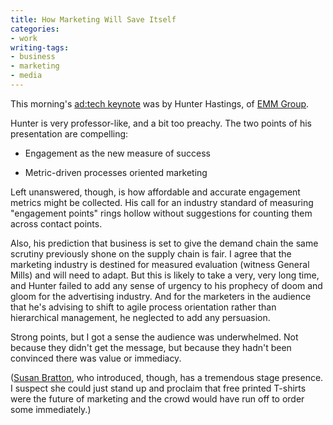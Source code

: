 ```yaml
---
title: How Marketing Will Save Itself
categories:
- work
writing-tags:
- business
- marketing
- media
---
```


This morning's [ad:tech keynote][1] was by Hunter Hastings, of [EMM Group][2].

Hunter is very professor-like, and a bit too preachy.  The two points of his presentation are compelling:


   [1]: http://www.ad-tech.com/conference-ch.asp?subevent=6#session355
   [2]: http://emmgroup.net/



  * Engagement as the new measure of success


  * Metric-driven processes oriented marketing



Left unanswered, though, is how affordable and accurate engagement metrics might be collected.  His call for an industry standard of measuring "engagement points" rings hollow without suggestions for counting them across contact points.

Also, his prediction that business is set to give the demand chain the same scrutiny previously shone on the supply chain is fair.  I agree that the marketing industry is destined for measured evaluation (witness General Mills) and will need to adapt.  But this is likely to take a very, very long time, and Hunter failed to add any sense of urgency to his prophecy of doom and gloom for the advertising industry.  And for the marketers in the audience that he's advising to shift to agile process orientation rather than hierarchical management, he neglected to add any persuasion.

Strong points, but I got a sense the audience was underwhelmed.  Not because they didn't get the message, but because they hadn't been convinced there was value or immediacy.

([Susan Bratton][3], who introduced, though, has a tremendous stage presence.  I suspect she could just stand up and proclaim that free printed T-shirts were the future of marketing and the crowd would have run off to order some immediately.)

   [3]: http://www.cendara.com/
